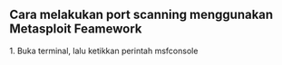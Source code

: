 <h2>Cara melakukan port scanning menggunakan Metasploit Feamework</h2>
<p>1. Buka terminal, lalu ketikkan perintah msfconsole</p>
